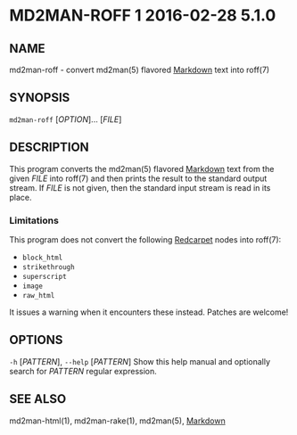 # MD2MAN-ROFF 1                   2016-02-28                            5.1.0

## NAME

md2man-roff - convert md2man(5) flavored [Markdown] text into roff(7)

## SYNOPSIS

`md2man-roff` [*OPTION*]... [*FILE*]

## DESCRIPTION

This program converts the md2man(5) flavored [Markdown] text from the given
*FILE* into roff(7) and then prints the result to the standard output stream.
If *FILE* is not given, then the standard input stream is read in its place.

### Limitations

This program does not convert the following [Redcarpet] nodes into roff(7):

  * `block_html`
  * `strikethrough`
  * `superscript`
  * `image`
  * `raw_html`

It issues a warning when it encounters these instead.  Patches are welcome!

## OPTIONS

`-h` [*PATTERN*], `--help` [*PATTERN*]
  Show this help manual and optionally search for *PATTERN* regular expression.

## SEE ALSO

md2man-html(1), md2man-rake(1), md2man(5), [Markdown]

[Redcarpet]: https://github.com/vmg/redcarpet
[Markdown]: http://daringfireball.net/projects/markdown/syntax